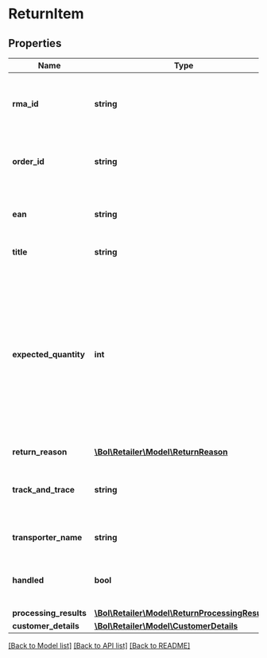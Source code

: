 # ReturnItem

## Properties
Name | Type | Description | Notes
------------ | ------------- | ------------- | -------------
**rma_id** | **string** | The RMA (Return Merchandise Authorization) identifier of the return. | 
**order_id** | **string** | The id of the customer order this return item is in. | 
**ean** | **string** | The EAN number associated with this product. | 
**title** | **string** | The product title. | 
**expected_quantity** | **int** | The quantity that is expected to be returned by the customer. Note: this can be greater than 1 in case the customer ordered a quantity greater than 1 of the same product in the same customer order. | 
**return_reason** | [**\Bol\Retailer\Model\ReturnReason**](ReturnReason.md) |  | [optional] 
**track_and_trace** | **string** | The track and trace code that is associated with this transport. | [optional] 
**transporter_name** | **string** | The name of the transporter. | [optional] 
**handled** | **bool** | Indicates if this return item has been handled (by the retailer). | 
**processing_results** | [**\Bol\Retailer\Model\ReturnProcessingResult[]**](ReturnProcessingResult.md) |  | 
**customer_details** | [**\Bol\Retailer\Model\CustomerDetails**](CustomerDetails.md) |  | 

[[Back to Model list]](../README.md#documentation-for-models) [[Back to API list]](../README.md#documentation-for-api-endpoints) [[Back to README]](../README.md)



